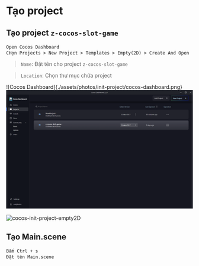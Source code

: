 # Tạo project

## Tạo project `z-cocos-slot-game`

```
Open Cocos Dashboard
CHọn Projects > New Project > Templates > Empty(2D) > Create And Open
```

> `Name`: Đặt tên cho project `z-cocos-slot-game`

> `Location`: Chọn thư mục chứa project

![Cocos Dashboard]{./assets/photos/init-project/cocos-dashboard.png}
![cocos-dashboard](./assets/photos/init-project/cocos-dashboard.png)

![cocos-init-project-empty2D](./assets/photos/init-project/assets/photos/init-project/cocos-init-project-empty2D.png)

## Tạo Main.scene
```
Bấm Ctrl + s
Đặt tên Main.scene
```
